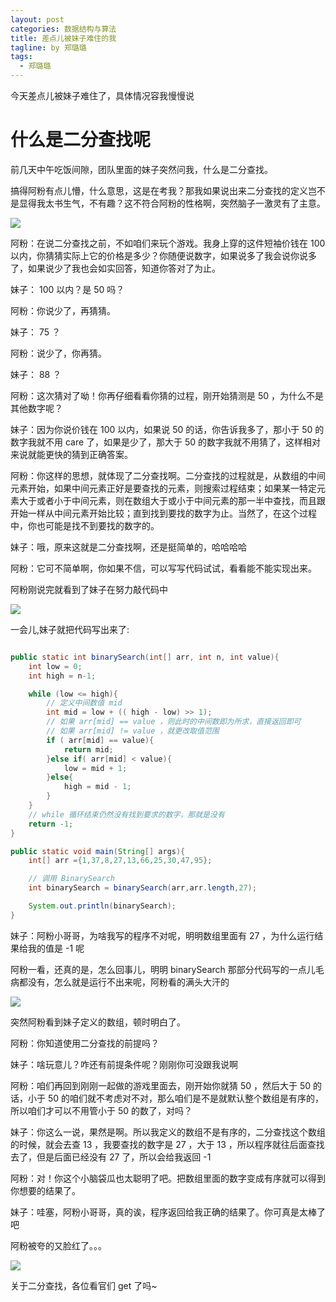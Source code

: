 ```yaml
---
layout: post
categories: 数据结构与算法
title: 差点儿被妹子难住的我
tagline: by 郑璐璐
tags: 
  - 郑璐璐
---
```

今天差点儿被妹子难住了，具体情况容我慢慢说
<!--more-->

# 什么是二分查找呢

前几天中午吃饭间隙，团队里面的妹子突然问我，什么是二分查找。

搞得阿粉有点儿懵，什么意思，这是在考我？那我如果说出来二分查找的定义岂不是显得我太书生气，不有趣？这不符合阿粉的性格啊，突然脑子一激灵有了主意。

![](http://www.justdojava.com/assets/images/2019/java/image-zll/picture/01-灵感.gif)

阿粉：在说二分查找之前，不如咱们来玩个游戏。我身上穿的这件短袖价钱在 100 以内，你猜猜实际上它的价格是多少？你随便说数字，如果说多了我会说你说多了，如果说少了我也会如实回答，知道你答对了为止。

妹子： 100 以内？是 50 吗？

阿粉：你说少了，再猜猜。

妹子： 75 ？

阿粉：说少了，你再猜。

妹子： 88 ？

阿粉：这次猜对了呦！你再仔细看看你猜的过程，刚开始猜测是 50 ，为什么不是其他数字呢？

妹子：因为你说价钱在 100 以内，如果说 50 的话，你告诉我多了，那小于 50 的数字我就不用 care 了，如果是少了，那大于 50 的数字我就不用猜了，这样相对来说就能更快的猜到正确答案。

阿粉：你这样的思想，就体现了二分查找啊。二分查找的过程就是，从数组的中间元素开始，如果中间元素正好是要查找的元素，则搜索过程结束；如果某一特定元素大于或者小于中间元素，则在数组大于或小于中间元素的那一半中查找，而且跟开始一样从中间元素开始比较；直到找到要找的数字为止。当然了，在这个过程中，你也可能是找不到要找的数字的。

妹子：哦，原来这就是二分查找啊，还是挺简单的，哈哈哈哈

阿粉：它可不简单啊，你如果不信，可以写写代码试试，看看能不能实现出来。

阿粉刚说完就看到了妹子在努力敲代码中

![](http://www.justdojava.com/assets/images/2019/java/image-zll/picture/02-码代码.jpg)

一会儿,妹子就把代码写出来了:

```java

public static int binarySearch(int[] arr, int n, int value){
    int low = 0;
    int high = n-1;

    while (low <= high){
		// 定义中间数值 mid 
        int mid = low + (( high - low) >> 1);
		// 如果 arr[mid] == value ，则此时的中间数即为所求，直接返回即可
		// 如果 arr[mid] != value ，就更改取值范围
        if ( arr[mid] == value){
            return mid;
        }else if( arr[mid] < value){
            low = mid + 1;
        }else{
            high = mid - 1;
        }
    }
	// while 循环结束仍然没有找到要求的数字，那就是没有
    return -1;
}

public static void main(String[] args){
    int[] arr ={1,37,8,27,13,66,25,30,47,95};

    // 调用 BinarySearch 
    int binarySearch = binarySearch(arr,arr.length,27);

    System.out.println(binarySearch);
}

```

妹子：阿粉小哥哥，为啥我写的程序不对呢，明明数组里面有 27 ，为什么运行结果给我的值是 -1 呢

阿粉一看，还真的是，怎么回事儿，明明 binarySearch 那部分代码写的一点儿毛病都没有，怎么就是运行不出来呢，阿粉看的满头大汗的

![](http://www.justdojava.com/assets/images/2019/java/image-zll/picture/03-满头大汗.gif)

突然阿粉看到妹子定义的数组，顿时明白了。

阿粉：你知道使用二分查找的前提吗？

妹子：啥玩意儿？咋还有前提条件呢？刚刚你可没跟我说啊

阿粉：咱们再回到刚刚一起做的游戏里面去，刚开始你就猜 50 ，然后大于 50 的话，小于 50 的咱们就不考虑对不对，那么咱们是不是就默认整个数组是有序的，所以咱们才可以不用管小于 50 的数了，对吗？

妹子：你这么一说，果然是啊。所以我定义的数组不是有序的，二分查找这个数组的时候，就会去查 13 ，我要查找的数字是 27 ，大于 13 ，所以程序就往后面查找去了，但是后面已经没有 27 了，所以会给我返回 -1 

阿粉：对！你这个小脑袋瓜也太聪明了吧。把数组里面的数字变成有序就可以得到你想要的结果了。

妹子：哇塞，阿粉小哥哥，真的诶，程序返回给我正确的结果了。你可真是太棒了吧

阿粉被夸的又脸红了。。。

![](http://www.justdojava.com/assets/images/2019/java/image-zll/picture/04-脸红.gif)

关于二分查找，各位看官们 get 了吗~